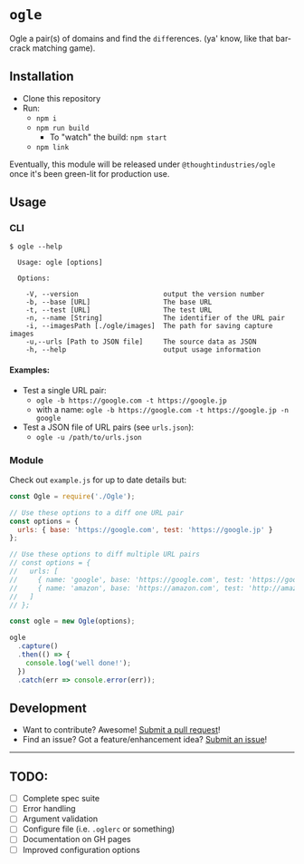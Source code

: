 # `ogle`

Ogle a pair(s) of domains and find the `diff`erences. (ya' know, like that bar-crack matching game).

## Installation

- Clone this repository
- Run:
  - `npm i`
  - `npm run build`
    - To "watch" the build: `npm start`
  - `npm link`

Eventually, this module will be released under `@thoughtindustries/ogle` once it's been green-lit for production use.

## Usage

### CLI

```
$ ogle --help

  Usage: ogle [options]

  Options:

    -V, --version                     output the version number
    -b, --base [URL]                  The base URL
    -t, --test [URL]                  The test URL
    -n, --name [String]               The identifier of the URL pair
    -i, --imagesPath [./ogle/images]  The path for saving capture images
    -u,--urls [Path to JSON file]     The source data as JSON
    -h, --help                        output usage information
```

#### Examples:

- Test a single URL pair:
  - `ogle -b https://google.com -t https://google.jp`
  - with a name: `ogle -b https://google.com -t https://google.jp -n google`
- Test a JSON file of URL pairs (see `urls.json`):
  - `ogle -u /path/to/urls.json`

### Module

Check out `example.js` for up to date details but:

```javascript
const Ogle = require('./Ogle');

// Use these options to a diff one URL pair
const options = {
  urls: { base: 'https://google.com', test: 'https://google.jp' }
};

// Use these options to diff multiple URL pairs
// const options = {
//   urls: [
//     { name: 'google', base: 'https://google.com', test: 'https://google.jp' },
//     { name: 'amazon', base: 'https://amazon.com', test: 'http://amazon.co.uk' }
//   ]
// };

const ogle = new Ogle(options);

ogle
  .capture()
  .then(() => {
    console.log('well done!');
  })
  .catch(err => console.error(err));
```

## Development

- Want to contribute? Awesome! [Submit a pull request][1]!
- Find an issue? Got a feature/enhancement idea? [Submit an issue][2]!

[1]: https://github.com/zacharyabresch/ogle/pulls?q=is%3Apr+is%3Aopen+sort%3Aupdated-desc
[2]: https://github.com/zacharyabresch/ogle/issues?q=is%3Aissue+is%3Aopen+sort%3Aupdated-desc

---

## TODO:

- [ ] Complete spec suite
- [ ] Error handling
- [ ] Argument validation
- [ ] Configure file (i.e. `.oglerc` or something)
- [ ] Documentation on GH pages
- [ ] Improved configuration options
